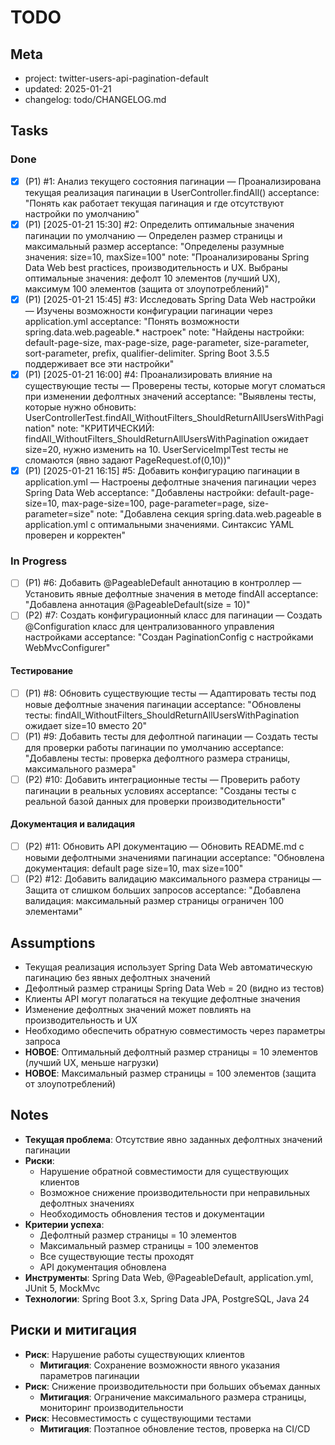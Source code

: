 # TODO

## Meta
- project: twitter-users-api-pagination-default
- updated: 2025-01-21
- changelog: todo/CHANGELOG.md

## Tasks

### Done
- [x] (P1) #1: Анализ текущего состояния пагинации — Проанализирована текущая реализация пагинации в UserController.findAll()
  acceptance: "Понять как работает текущая пагинация и где отсутствуют настройки по умолчанию"
- [x] (P1) [2025-01-21 15:30] #2: Определить оптимальные значения пагинации по умолчанию — Определен размер страницы и максимальный размер
  acceptance: "Определены разумные значения: size=10, maxSize=100"
  note: "Проанализированы Spring Data Web best practices, производительность и UX. Выбраны оптимальные значения: дефолт 10 элементов (лучший UX), максимум 100 элементов (защита от злоупотреблений)"
- [x] (P1) [2025-01-21 15:45] #3: Исследовать Spring Data Web настройки — Изучены возможности конфигурации пагинации через application.yml
  acceptance: "Понять возможности spring.data.web.pageable.* настроек"
  note: "Найдены настройки: default-page-size, max-page-size, page-parameter, size-parameter, sort-parameter, prefix, qualifier-delimiter. Spring Boot 3.5.5 поддерживает все эти настройки"
- [x] (P1) [2025-01-21 16:00] #4: Проанализировать влияние на существующие тесты — Проверены тесты, которые могут сломаться при изменении дефолтных значений
  acceptance: "Выявлены тесты, которые нужно обновить: UserControllerTest.findAll_WithoutFilters_ShouldReturnAllUsersWithPagination"
  note: "КРИТИЧЕСКИЙ: findAll_WithoutFilters_ShouldReturnAllUsersWithPagination ожидает size=20, нужно изменить на 10. UserServiceImplTest тесты не сломаются (явно задают PageRequest.of(0,10))"
- [x] (P1) [2025-01-21 16:15] #5: Добавить конфигурацию пагинации в application.yml — Настроены дефолтные значения пагинации через Spring Data Web
  acceptance: "Добавлены настройки: default-page-size=10, max-page-size=100, page-parameter=page, size-parameter=size"
  note: "Добавлена секция spring.data.web.pageable в application.yml с оптимальными значениями. Синтаксис YAML проверен и корректен"

### In Progress
- [ ] (P1) #6: Добавить @PageableDefault аннотацию в контроллер — Установить явные дефолтные значения в методе findAll
  acceptance: "Добавлена аннотация @PageableDefault(size = 10)"
- [ ] (P2) #7: Создать конфигурационный класс для пагинации — Создать @Configuration класс для централизованного управления настройками
  acceptance: "Создан PaginationConfig с настройками WebMvcConfigurer"

#### Тестирование
- [ ] (P1) #8: Обновить существующие тесты — Адаптировать тесты под новые дефолтные значения пагинации
  acceptance: "Обновлены тесты: findAll_WithoutFilters_ShouldReturnAllUsersWithPagination ожидает size=10 вместо 20"
- [ ] (P1) #9: Добавить тесты для дефолтной пагинации — Создать тесты для проверки работы пагинации по умолчанию
  acceptance: "Добавлены тесты: проверка дефолтного размера страницы, максимального размера"
- [ ] (P2) #10: Добавить интеграционные тесты — Проверить работу пагинации в реальных условиях
  acceptance: "Созданы тесты с реальной базой данных для проверки производительности"

#### Документация и валидация
- [ ] (P2) #11: Обновить API документацию — Обновить README.md с новыми дефолтными значениями пагинации
  acceptance: "Обновлена документация: default page size=10, max size=100"
- [ ] (P2) #12: Добавить валидацию максимального размера страницы — Защита от слишком больших запросов
  acceptance: "Добавлена валидация: максимальный размер страницы ограничен 100 элементами"

## Assumptions
- Текущая реализация использует Spring Data Web автоматическую пагинацию без явных дефолтных значений
- Дефолтный размер страницы Spring Data Web = 20 (видно из тестов)
- Клиенты API могут полагаться на текущие дефолтные значения
- Изменение дефолтных значений может повлиять на производительность и UX
- Необходимо обеспечить обратную совместимость через параметры запроса
- **НОВОЕ**: Оптимальный дефолтный размер страницы = 10 элементов (лучший UX, меньше нагрузки)
- **НОВОЕ**: Максимальный размер страницы = 100 элементов (защита от злоупотреблений)

## Notes
- **Текущая проблема**: Отсутствие явно заданных дефолтных значений пагинации
- **Риски**: 
  - Нарушение обратной совместимости для существующих клиентов
  - Возможное снижение производительности при неправильных дефолтных значениях
  - Необходимость обновления тестов и документации
- **Критерии успеха**:
  - Дефолтный размер страницы = 10 элементов
  - Максимальный размер страницы = 100 элементов  
  - Все существующие тесты проходят
  - API документация обновлена
- **Инструменты**: Spring Data Web, @PageableDefault, application.yml, JUnit 5, MockMvc
- **Технологии**: Spring Boot 3.x, Spring Data JPA, PostgreSQL, Java 24

## Риски и митигация
- **Риск**: Нарушение работы существующих клиентов
  - **Митигация**: Сохранение возможности явного указания параметров пагинации
- **Риск**: Снижение производительности при больших объемах данных
  - **Митигация**: Ограничение максимального размера страницы, мониторинг производительности
- **Риск**: Несовместимость с существующими тестами
  - **Митигация**: Поэтапное обновление тестов, проверка на CI/CD
